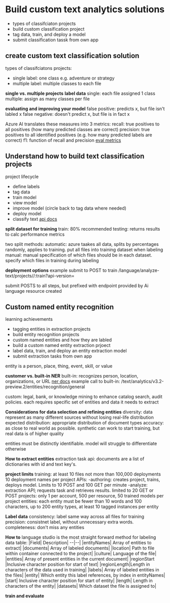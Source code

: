 # Build custom text analytics solutions
- types of classifciaton projects
- build custom classification project
- tag data, train, and deploy a model
- submit classification tassk from own app

## create custom text classification solution
types of classifciatons projects:
- single label: one class e.g. adventure or strategy
- multiple label: multiple classes to each file

**single vs. multiple projects**
**label data**
single: each file assigned 1 class
multiple: assign as many classes per file

**evaluating and improving your model**
false positive: predicts x, but file isn't labled x
false negative: doesn't predict x, but file is in fact x

Azure AI translates these measures into 3 metrics:
recall: true positives to all positives (how many predicted classes are correct)
precision: true positives to all identified positives (e.g. how many predicted labels are correct)
f1: function of recall and precision
[eval metrics](https://learn.microsoft.com/en-us/azure/ai-services/language-service/custom-text-classification/concepts/evaluation-metrics?azure-portal=true)

## Understand how to build text classification projects
project lifecycle
- define labels
- tag data
- train model
- view model
- improve model (circle back to tag data where needed)
- deploy model
- classify text [api docs](https://learn.microsoft.com/en-us/rest/api/language/2023-04-01/text-analysis-runtime)

**split dataset for training**
train: 80% recommended
testing: returns results to calc performance metrics

two split methods:
automatic: azure taakes all data, splits by percentages randomly, applies to training. put all files into training dataset when labeling
manual: manual specification of which files should be in each dataset. specify which files in training during labeling

**deployment options**
example submit to POST to train
<YOUR-ENDPOINT>/language/analyze-text/projects/<PROJECT-NAME>/:train?api-version=<API-VERSION>

submit POSTS to all steps, but prefixed with endpoint provided by Ai language resource created

## Custom named entity recognition
learning achievements
- tagging entities in extraction projects
- build entity recognition projects
- custom named entities and how they are labled
- build a custom named entity extraction prjoect
- label data, train, and deploy an entity extraction model
- submit extraction tasks from own app

entity is a person, place, thing, event, skill, or value

**customer vs. built-in NER**
built-in: recognizes person, location, organizations, or URL [ner docs](https://learn.microsoft.com/en-us/azure/ai-services/language-service/named-entity-recognition/concepts/named-entity-categories?azure-portal=true&tabs=ga-api)
example call to built-in: <YOUR-ENDPOINT>/text/analytics/v3.2-preview.2/entities/recognition/general

custom: legal, bank, or knowledge mining to enhance catalog search, audit policies. each requires specific set of entities and data it needs to extract

**Considerations for data selection and refining entities**
diversity: data represent as many different sources without losing real-life distribution expected
distribution: appropriate distribution of document types
accuracy: as close to real world as possible. synthetic can work to start training, but real data is of higher quality

entities must be distinctly identifiable. model will struggle to differentiate otherwise

**How to extract entities**
extraction task api: documents are a list of dictionaries with id and text key's.

**project limits**
training: at least 10 files not more than 100,000
deployments 10 deployment names per project
APIs:
-authoring: creates project, trains, deploys model. Limits to 10 POST and 100 GET per minute
-analyze: extraction API; requests task and retrieves results. limited to 20 GET or POST
projects: only 1 per account, 500 per resource, 50 trained models per project
entities: each entity must be fewer than 10 words and 100 characters, up to 200 entity types, at least 10 tagged instances per entity

**Label data**
consistency: label same way across all files for training
precision: consistnet label, without unnecessary extra words.
completeness: don't miss any entities

**How to**
language studio is the most straight forward method for labeling data
table:
|Field|	Description|
--|--|
|entityNames|	Array of entities to extract|
|documents|	Array of labeled documents|
|location|	Path to file within container connected to the project|
|culture|	Language of the file|
|entities|	Array of present entities in the current document|
|regionStart	|Inclusive character position for start of text|
|regionLength|Length in characters of the data used in training|
|labels|	Array of labeled entities in the files|
|entity|	Which entity this label references, by index in entityNames|
|start|	Inclusive character position for start of entity|
|length|	Length in characters of the entity|
|datasets|	Which dataset the file is assigned to|

**train and evaluate**
